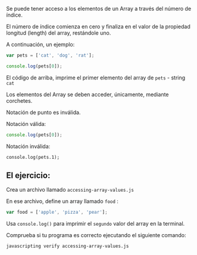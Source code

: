 Se puede tener acceso a los elementos de un Array a través del número de índice.

El número de índice comienza en cero y finaliza en el valor de la propiedad longitud (length) del array, restándole uno.

A continuación, un ejemplo:

```js
var pets = ['cat', 'dog', 'rat'];

console.log(pets[0]);
```

El código de arriba, imprime el primer elemento del array de `pets` - string `cat`

Los elementos del Array se deben acceder, únicamente, mediante corchetes.

Notación de punto es inválida.

Notación válida:

```js
console.log(pets[0]);
```

Notación inválida:
```
console.log(pets.1);
```

## El ejercicio:

Crea un archivo llamado `accessing-array-values.js`

En ese archivo, define un array llamado `food` :
```js
var food = ['apple', 'pizza', 'pear'];
```

Usa `console.log()` para imprimir el `segundo` valor del array en la terminal.

Comprueba si tu programa es correcto ejecutando el siguiente comando:

```bash
javascripting verify accessing-array-values.js
```
